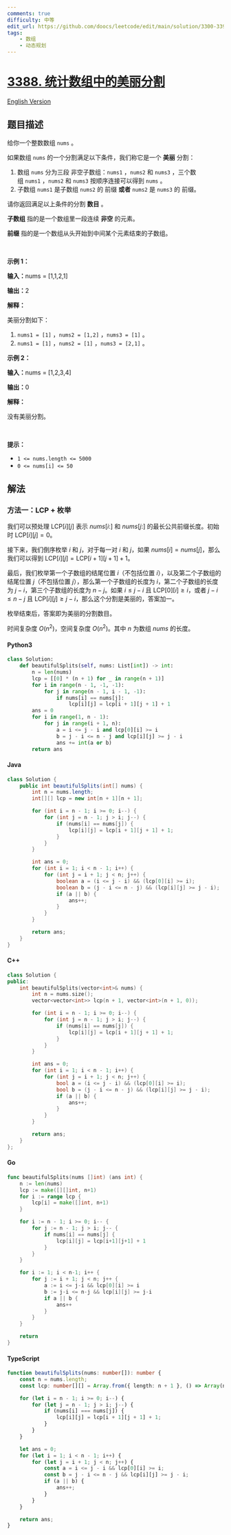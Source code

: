 ```yaml
---
comments: true
difficulty: 中等
edit_url: https://github.com/doocs/leetcode/edit/main/solution/3300-3399/3388.Count%20Beautiful%20Splits%20in%20an%20Array/README.md
tags:
    - 数组
    - 动态规划
---
```


<!-- problem:start -->

# [3388. 统计数组中的美丽分割](https://leetcode.cn/problems/count-beautiful-splits-in-an-array)

[English Version](/solution/3300-3399/3388.Count%20Beautiful%20Splits%20in%20an%20Array/README_EN.md)

## 题目描述

<!-- description:start -->

<p>给你一个整数数组&nbsp;<code>nums</code>&nbsp;。</p>

<p>如果数组&nbsp;<code>nums</code>&nbsp;的一个分割满足以下条件，我们称它是一个 <strong>美丽</strong>&nbsp;分割：</p>

<ol>
	<li>数组&nbsp;<code>nums</code>&nbsp;分为三段 <span data-keyword="subarray-nonempty">非空子数组</span>：<code>nums1</code>&nbsp;，<code>nums2</code>&nbsp;和&nbsp;<code>nums3</code>&nbsp;，三个数组&nbsp;<code>nums1</code>&nbsp;，<code>nums2</code>&nbsp;和&nbsp;<code>nums3</code>&nbsp;按顺序连接可以得到 <code>nums</code>&nbsp;。</li>
	<li>子数组&nbsp;<code>nums1</code>&nbsp;是子数组&nbsp;<code>nums2</code>&nbsp;的 <span data-keyword="array-prefix">前缀</span> <strong>或者</strong>&nbsp;<code>nums2</code>&nbsp;是&nbsp;<code>nums3</code>&nbsp;的 <span data-keyword="array-prefix">前缀</span>。</li>
</ol>

<p>请你返回满足以上条件的分割 <strong>数目</strong>&nbsp;。</p>

<p><strong>子数组</strong>&nbsp;指的是一个数组里一段连续 <strong>非空</strong>&nbsp;的元素。</p>

<p><strong>前缀</strong>&nbsp;指的是一个数组从头开始到中间某个元素结束的子数组。</p>

<p>&nbsp;</p>

<p><strong class="example">示例 1：</strong></p>

<div class="example-block">
<p><span class="example-io"><b>输入：</b>nums = [1,1,2,1]</span></p>

<p><span class="example-io"><b>输出：</b>2</span></p>

<p><b>解释：</b></p>

<p>美丽分割如下：</p>

<ol>
	<li><code>nums1 = [1]</code>&nbsp;，<code>nums2 = [1,2]</code>&nbsp;，<code>nums3 = [1]</code>&nbsp;。</li>
	<li><code>nums1 = [1]</code>&nbsp;，<code>nums2 = [1]</code>&nbsp;，<code>nums3 = [2,1]</code>&nbsp;。</li>
</ol>
</div>

<p><strong class="example">示例 2：</strong></p>

<div class="example-block">
<p><span class="example-io"><b>输入：</b>nums = [1,2,3,4]</span></p>

<p><span class="example-io"><b>输出：</b>0</span></p>

<p><strong>解释：</strong></p>

<p>没有美丽分割。</p>
</div>

<p>&nbsp;</p>

<p><strong>提示：</strong></p>

<ul>
	<li><code>1 &lt;= nums.length &lt;= 5000</code></li>
	<li><code><font face="monospace">0 &lt;= nums[i] &lt;= 50</font></code></li>
</ul>

<!-- description:end -->

## 解法

<!-- solution:start -->

### 方法一：LCP + 枚举

我们可以预处理 $\text{LCP}[i][j]$ 表示 $\textit{nums}[i:]$ 和 $\textit{nums}[j:]$ 的最长公共前缀长度。初始时 $\text{LCP}[i][j] = 0$。

接下来，我们倒序枚举 $i$ 和 $j$，对于每一对 $i$ 和 $j$，如果 $\textit{nums}[i] = \textit{nums}[j]$，那么我们可以得到 $\text{LCP}[i][j] = \text{LCP}[i + 1][j + 1] + 1$。

最后，我们枚举第一个子数组的结尾位置 $i$（不包括位置 $i$），以及第二个子数组的结尾位置 $j$（不包括位置 $j$），那么第一个子数组的长度为 $i$，第二个子数组的长度为 $j - i$，第三个子数组的长度为 $n - j$。如果 $i \leq j - i$ 且 $\text{LCP}[0][i] \geq i$，或者 $j - i \leq n - j$ 且 $\text{LCP}[i][j] \geq j - i$，那么这个分割是美丽的，答案加一。

枚举结束后，答案即为美丽的分割数目。

时间复杂度 $O(n^2)$，空间复杂度 $O(n^2)$。其中 $n$ 为数组 $\textit{nums}$ 的长度。

<!-- tabs:start -->

#### Python3

```python
class Solution:
    def beautifulSplits(self, nums: List[int]) -> int:
        n = len(nums)
        lcp = [[0] * (n + 1) for _ in range(n + 1)]
        for i in range(n - 1, -1, -1):
            for j in range(n - 1, i - 1, -1):
                if nums[i] == nums[j]:
                    lcp[i][j] = lcp[i + 1][j + 1] + 1
        ans = 0
        for i in range(1, n - 1):
            for j in range(i + 1, n):
                a = i <= j - i and lcp[0][i] >= i
                b = j - i <= n - j and lcp[i][j] >= j - i
                ans += int(a or b)
        return ans
```

#### Java

```java
class Solution {
    public int beautifulSplits(int[] nums) {
        int n = nums.length;
        int[][] lcp = new int[n + 1][n + 1];

        for (int i = n - 1; i >= 0; i--) {
            for (int j = n - 1; j > i; j--) {
                if (nums[i] == nums[j]) {
                    lcp[i][j] = lcp[i + 1][j + 1] + 1;
                }
            }
        }

        int ans = 0;
        for (int i = 1; i < n - 1; i++) {
            for (int j = i + 1; j < n; j++) {
                boolean a = (i <= j - i) && (lcp[0][i] >= i);
                boolean b = (j - i <= n - j) && (lcp[i][j] >= j - i);
                if (a || b) {
                    ans++;
                }
            }
        }

        return ans;
    }
}
```

#### C++

```cpp
class Solution {
public:
    int beautifulSplits(vector<int>& nums) {
        int n = nums.size();
        vector<vector<int>> lcp(n + 1, vector<int>(n + 1, 0));

        for (int i = n - 1; i >= 0; i--) {
            for (int j = n - 1; j > i; j--) {
                if (nums[i] == nums[j]) {
                    lcp[i][j] = lcp[i + 1][j + 1] + 1;
                }
            }
        }

        int ans = 0;
        for (int i = 1; i < n - 1; i++) {
            for (int j = i + 1; j < n; j++) {
                bool a = (i <= j - i) && (lcp[0][i] >= i);
                bool b = (j - i <= n - j) && (lcp[i][j] >= j - i);
                if (a || b) {
                    ans++;
                }
            }
        }

        return ans;
    }
};
```

#### Go

```go
func beautifulSplits(nums []int) (ans int) {
    n := len(nums)
    lcp := make([][]int, n+1)
    for i := range lcp {
        lcp[i] = make([]int, n+1)
    }

    for i := n - 1; i >= 0; i-- {
        for j := n - 1; j > i; j-- {
            if nums[i] == nums[j] {
                lcp[i][j] = lcp[i+1][j+1] + 1
            }
        }
    }

    for i := 1; i < n-1; i++ {
        for j := i + 1; j < n; j++ {
            a := i <= j-i && lcp[0][i] >= i
            b := j-i <= n-j && lcp[i][j] >= j-i
            if a || b {
                ans++
            }
        }
    }

    return
}
```

#### TypeScript

```ts
function beautifulSplits(nums: number[]): number {
    const n = nums.length;
    const lcp: number[][] = Array.from({ length: n + 1 }, () => Array(n + 1).fill(0));

    for (let i = n - 1; i >= 0; i--) {
        for (let j = n - 1; j > i; j--) {
            if (nums[i] === nums[j]) {
                lcp[i][j] = lcp[i + 1][j + 1] + 1;
            }
        }
    }

    let ans = 0;
    for (let i = 1; i < n - 1; i++) {
        for (let j = i + 1; j < n; j++) {
            const a = i <= j - i && lcp[0][i] >= i;
            const b = j - i <= n - j && lcp[i][j] >= j - i;
            if (a || b) {
                ans++;
            }
        }
    }

    return ans;
}
```

<!-- tabs:end -->

<!-- solution:end -->

<!-- problem:end -->

